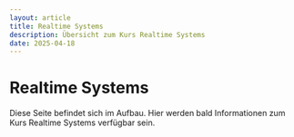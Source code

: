 ```yaml
---
layout: article
title: Realtime Systems
description: Übersicht zum Kurs Realtime Systems
date: 2025-04-18
---
```


# Realtime Systems

Diese Seite befindet sich im Aufbau. Hier werden bald Informationen zum Kurs Realtime Systems verfügbar sein.